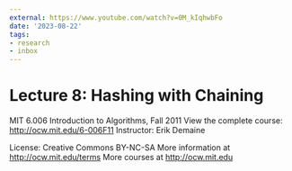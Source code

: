 ```yaml
---
external: https://www.youtube.com/watch?v=0M_kIqhwbFo
date: '2023-08-22'
tags:
- research
- inbox
---
```


# Lecture 8: Hashing with Chaining

MIT 6.006 Introduction to Algorithms, Fall 2011
View the complete course: http://ocw.mit.edu/6-006F11
Instructor: Erik Demaine

License: Creative Commons BY-NC-SA
More information at http://ocw.mit.edu/terms
More courses at http://ocw.mit.edu
